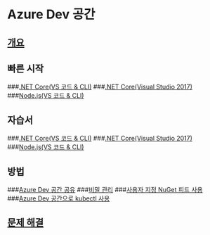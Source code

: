 # Azure Dev 공간
## [개요](azure-dev-spaces.md)

## 빠른 시작
###[.NET Core(VS 코드 & CLI)](quickstart-netcore.md)
###[.NET Core(Visual Studio 2017)](quickstart-netcore-visualstudio.md)
###[Node.js(VS 코드 & CLI)](quickstart-nodejs.md)

## 자습서
###[.NET Core(VS 코드 & CLI)](get-started-netcore.md)
###[.NET Core(Visual Studio 2017)](get-started-netcore-visualstudio.md)
###[Node.js(VS 코드 & CLI)](get-started-nodejs.md)

## 방법
###[Azure Dev 공간 공유](how-to/share-dev-spaces.md)
###[비밀 관리](how-to/manage-secrets.md)
###[사용자 지정 NuGet 피드 사용](how-to/use-custom-nuget-feed.md)
###[Azure Dev 공간으로 kubectl 사용](how-to/use-kubectl-with-azure-dev-spaces.md)

## [문제 해결](troubleshooting.md)



